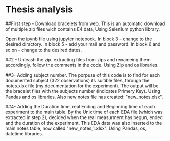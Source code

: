 # Thesis analysis

##First step - Download bracelets from web.
This is an automatic download of multiple zip files wich contains E4 data, Using Selenium python library.

Open the ipynb file using jupyter notebook.
In block 3 - change to the desired diractory.
In block 5 - add your mail and password.
In block 6 and so on - change to the desired dates.

##2 - Unleash the zip.
extracting files from zips and renameing them accordingly.
follow the comments in the code.
Using Zip and os libraries.

##3- Adding subject number.
The porpuse of this code is to find for each documented subject (322 observations) its suitible files, through the notes.xlsx file (my documentation for the experiment).
The output will be the bracelet files with the subjects number (indicates Primery Key). Using Pandas and os libraries. Also new notes file has created: "new_notes.xlsx".

##4- Adding the Duration time, real Ending and Beginning time of each experiment to the main table.
By the Unix time of each EDA file (which was extracted in step 2), decided when the real measurment has begun, ended and the duration of the experiment. This EDA data was also inserted to the main notes table, now called:"new_notes_1.xlsx". Using Pandas, os, datetime libraries.





